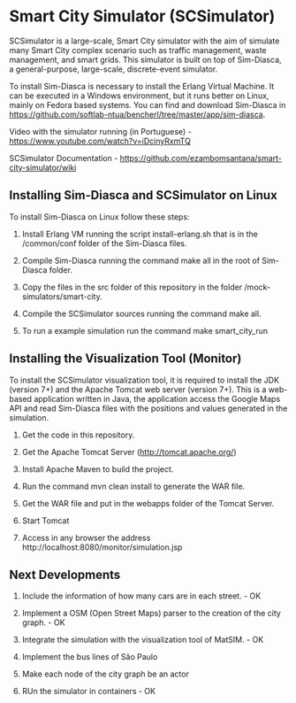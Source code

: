 # Smart City Simulator (SCSimulator)

SCSimulator is a large-scale, Smart City simulator with the aim of simulate many Smart City complex scenario such as traffic management, waste management, and smart grids. This simulator is built on top of Sim-Diasca, a general-purpose, large-scale, discrete-event simulator. 

To install Sim-Diasca is necessary to install the Erlang Virtual Machine. It can be executed in a Windows environment, but it runs better on Linux, mainly on Fedora based systems. You can find and download Sim-Diasca in https://github.com/softlab-ntua/bencherl/tree/master/app/sim-diasca.

Video with the simulator running (in Portuguese) - https://www.youtube.com/watch?v=iDcinyRxmTQ

SCSimulator Documentation - https://github.com/ezambomsantana/smart-city-simulator/wiki

## Installing Sim-Diasca and SCSimulator on Linux

To install Sim-Diasca on Linux follow these steps:

1) Install Erlang VM running the script install-erlang.sh that is in the /common/conf folder of the Sim-Diasca files.

2) Compile Sim-Diasca running the command make all in the root of Sim-Diasca folder.

3) Copy the files in the src folder of this repository in the folder /mock-simulators/smart-city.

4) Compile the SCSimulator sources running the command make all.

5) To run a example simulation run the command make smart_city_run

## Installing the Visualization Tool (Monitor)

To install the SCSimulator visualization tool, it is required to install the JDK (version 7+) and the Apache Tomcat web server (version 7+). This is a web-based application written in Java, the application access the Google Maps API and read Sim-Diasca files with the positions and values generated in the simulation.

1) Get the code in this repository.

2) Get the Apache Tomcat Server (http://tomcat.apache.org/)

3) Install Apache Maven to build the project.

4) Run the command mvn clean install to generate the WAR file.

5) Get the WAR file and put in the webapps folder of the Tomcat Server.

6) Start Tomcat

7) Access in any browser the address http://localhost:8080/monitor/simulation.jsp

## Next Developments

1) Include the information of how many cars are in each street. - OK

2) Implement a OSM (Open Street Maps) parser to the creation of the city graph. - OK

3) Integrate the simulation with the visualization tool of MatSIM. - OK

4) Implement the bus lines of São Paulo

5) Make each node of the city graph be an actor

6) RUn the simulator in containers - OK
